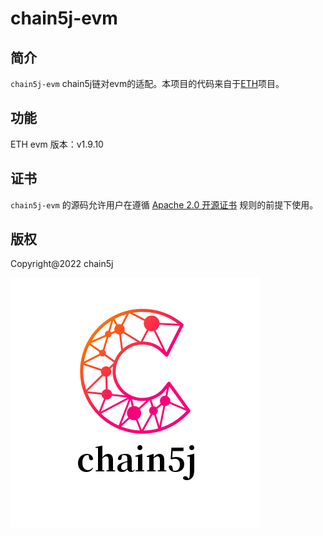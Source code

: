 # chain5j-evm

## 简介
`chain5j-evm` chain5j链对evm的适配。本项目的代码来自于[ETH](https://github.com/ethereum/go-ethereum)项目。

## 功能
ETH evm 版本：v1.9.10

## 证书
`chain5j-evm` 的源码允许用户在遵循 [Apache 2.0 开源证书](LICENSE) 规则的前提下使用。

## 版权
Copyright@2022 chain5j

![chain5j](./chain5j.png)
